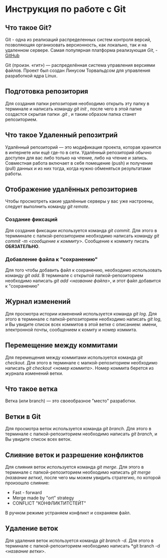 # Инструкция по работе с Git

## Что такое Git?

Git - одна из реализаций распределенных систем контроля версий, позволяющяя организовать версионность, как локально, так и на удаленном сервере. Самая популярная платформа реализующая *Git*, - [GitHub](https://github.com)

Git (произн. «гит») — распределённая система управления версиями файлов. Проект был создан Линусом Торвальдсом для управления разработкой ядра Linux.

## Подготовка репозитория

Для создания папки репозитория необходимо открыть эту папку в терминале и написать команду *git init* , после чего в этой папке создастся скрытая папки *.git* , и таким образом папка станет репозиторием.

## Что такое Удаленный репозитрий

Удалённый репозиторий — это модификация проекта, которая хранится в интернете или ещё где-то в сети. Удалённый репозиторий обычно доступен для вас либо только на чтение, либо на чтение и запись. Совместная работа включает в себя помещение (push) и получение (pull) данных и из них тогда, когда нужно обменяться результатами работы.

## Отображение удалённых репозиториев

Чтобы просмотреть какие удалённые серверы у вас уже настроены, следует выполнить команду *git remote*.

### Создание фиксаций

Для создания фиксации используется команда *git commit*. Для этого в термминале с папкой-репозиторием необходимо написать команду *git commit -m <сообщение к коммиту>*. Сообщение к коммиту писать **ОБЯЗАТЕЛЬНО**.

### Добавление файла к "сохранению"

Для того чтобы добавить файл к сохранению, необходимо использовать команду *git add*.  В терминале с открытой папкой-репозиторием необходимо написать *git add <название файла>*, и этот файл добавится к "сохранению"

## Журнал изменений

Для просмотра истории изменений используется команда *git log*. Для этого  в терминале с папкой-репозиторием необходимо написать *git log*, и Вы увидите список всех коммитов в этой ветке с описанием: имени, электронной почты, сообщением к комиту и номер коммита.

## Перемещение между коммитами

Для перемещения между коммитами используется команда *git checkout*. Для этого в терминале с мапкой-репозиторием необходимо написать *git checkout <номер коммита>*. Номер коммита берется из журнала изменений ветки.

## Что такое ветка

Ветка (или branch) — это своеобразное "место" разработки.

## Ветки в Git

Для просмотра веток используется команда *git branch*. Для этого  в терминале с папкой-репозиторием необходимо написать *git branch*, и Вы увидите список всех веток.

## Слияние веток и разрешение конфликтов

Для слияния веток используется команда *git merge*. Для этого  в терминале с папкой-репозиторием необходимо написать *git merge (*название ветки*)*, после чего мы можем увидить стратегию, по которой произошло слияние:

- Fast - forward
- Merge made by "ort" strategy
- CONFLICT "КОНФЛИКТИТСТЕЙТ"

В ручном режиме устраняем конфликт и сохраняем файл.

## Удаление веток

Для удаления веток используется команда *git branch -d*. Для этого  в терминале с папкой-репозиторием необходимо написать *git branch -d <*название ветки*>.

